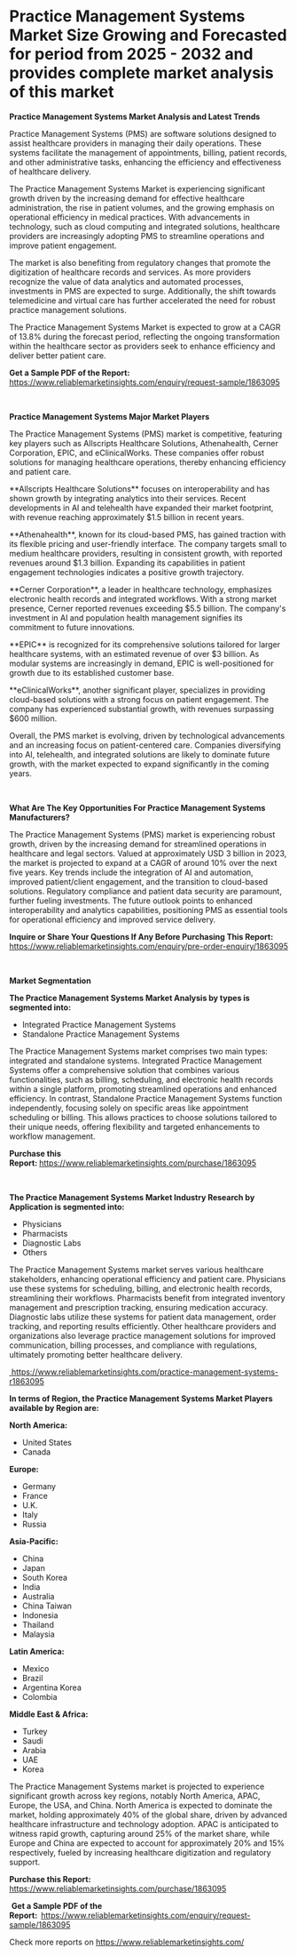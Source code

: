 <p><h1>Practice Management Systems Market Size Growing and Forecasted for period from 2025 - 2032 and provides complete market analysis of this market</h1></p><p><strong>Practice Management Systems Market Analysis and Latest Trends</strong></p>
<p><p>Practice Management Systems (PMS) are software solutions designed to assist healthcare providers in managing their daily operations. These systems facilitate the management of appointments, billing, patient records, and other administrative tasks, enhancing the efficiency and effectiveness of healthcare delivery.</p><p>The Practice Management Systems Market is experiencing significant growth driven by the increasing demand for effective healthcare administration, the rise in patient volumes, and the growing emphasis on operational efficiency in medical practices. With advancements in technology, such as cloud computing and integrated solutions, healthcare providers are increasingly adopting PMS to streamline operations and improve patient engagement.</p><p>The market is also benefiting from regulatory changes that promote the digitization of healthcare records and services. As more providers recognize the value of data analytics and automated processes, investments in PMS are expected to surge. Additionally, the shift towards telemedicine and virtual care has further accelerated the need for robust practice management solutions.</p><p>The Practice Management Systems Market is expected to grow at a CAGR of 13.8% during the forecast period, reflecting the ongoing transformation within the healthcare sector as providers seek to enhance efficiency and deliver better patient care.</p></p>
<p><strong>Get a Sample PDF of the Report:&nbsp;</strong> <a href="https://www.reliablemarketinsights.com/enquiry/request-sample/1863095?utm_campaign=1937&utm_medium=2&utm_source=Github&utm_content=ia&utm_term=10012025&utm_id=practice-management-systems">https://www.reliablemarketinsights.com/enquiry/request-sample/1863095</a></p>
<p>&nbsp;</p>
<p><strong>Practice Management Systems Major Market Players</strong></p>
<p><p>The Practice Management Systems (PMS) market is competitive, featuring key players such as Allscripts Healthcare Solutions, Athenahealth, Cerner Corporation, EPIC, and eClinicalWorks. These companies offer robust solutions for managing healthcare operations, thereby enhancing efficiency and patient care.</p><p>**Allscripts Healthcare Solutions** focuses on interoperability and has shown growth by integrating analytics into their services. Recent developments in AI and telehealth have expanded their market footprint, with revenue reaching approximately $1.5 billion in recent years.</p><p>**Athenahealth**, known for its cloud-based PMS, has gained traction with its flexible pricing and user-friendly interface. The company targets small to medium healthcare providers, resulting in consistent growth, with reported revenues around $1.3 billion. Expanding its capabilities in patient engagement technologies indicates a positive growth trajectory.</p><p>**Cerner Corporation**, a leader in healthcare technology, emphasizes electronic health records and integrated workflows. With a strong market presence, Cerner reported revenues exceeding $5.5 billion. The company's investment in AI and population health management signifies its commitment to future innovations.</p><p>**EPIC** is recognized for its comprehensive solutions tailored for larger healthcare systems, with an estimated revenue of over $3 billion. As modular systems are increasingly in demand, EPIC is well-positioned for growth due to its established customer base.</p><p>**eClinicalWorks**, another significant player, specializes in providing cloud-based solutions with a strong focus on patient engagement. The company has experienced substantial growth, with revenues surpassing $600 million.</p><p>Overall, the PMS market is evolving, driven by technological advancements and an increasing focus on patient-centered care. Companies diversifying into AI, telehealth, and integrated solutions are likely to dominate future growth, with the market expected to expand significantly in the coming years.</p></p>
<p>&nbsp;</p>
<p><strong>What Are The Key Opportunities For Practice Management Systems Manufacturers?</strong></p>
<p><p>The Practice Management Systems (PMS) market is experiencing robust growth, driven by the increasing demand for streamlined operations in healthcare and legal sectors. Valued at approximately USD 3 billion in 2023, the market is projected to expand at a CAGR of around 10% over the next five years. Key trends include the integration of AI and automation, improved patient/client engagement, and the transition to cloud-based solutions. Regulatory compliance and patient data security are paramount, further fueling investments. The future outlook points to enhanced interoperability and analytics capabilities, positioning PMS as essential tools for operational efficiency and improved service delivery.</p></p>
<p><strong>Inquire or Share Your Questions If Any Before Purchasing This Report:</strong> <a href="https://www.reliablemarketinsights.com/enquiry/pre-order-enquiry/1863095?utm_campaign=1937&utm_medium=2&utm_source=Github&utm_content=ia&utm_term=10012025&utm_id=practice-management-systems">https://www.reliablemarketinsights.com/enquiry/pre-order-enquiry/1863095</a></p>
<p>&nbsp;</p>
<p><strong>Market Segmentation</strong></p>
<p><strong>The Practice Management Systems Market Analysis by types is segmented into:</strong></p>
<p><ul><li>Integrated Practice Management Systems</li><li>Standalone Practice Management Systems</li></ul></p>
<p><p>The Practice Management Systems market comprises two main types: integrated and standalone systems. Integrated Practice Management Systems offer a comprehensive solution that combines various functionalities, such as billing, scheduling, and electronic health records within a single platform, promoting streamlined operations and enhanced efficiency. In contrast, Standalone Practice Management Systems function independently, focusing solely on specific areas like appointment scheduling or billing. This allows practices to choose solutions tailored to their unique needs, offering flexibility and targeted enhancements to workflow management.</p></p>
<p><strong>Purchase this Report:&nbsp;</strong><a href="https://www.reliablemarketinsights.com/purchase/1863095?utm_campaign=1937&utm_medium=2&utm_source=Github&utm_content=ia&utm_term=10012025&utm_id=practice-management-systems">https://www.reliablemarketinsights.com/purchase/1863095</a></p>
<p>&nbsp;</p>
<p><strong>The Practice Management Systems Market Industry Research by Application is segmented into:</strong></p>
<p><ul><li>Physicians</li><li>Pharmacists</li><li>Diagnostic Labs</li><li>Others</li></ul></p>
<p><p>The Practice Management Systems market serves various healthcare stakeholders, enhancing operational efficiency and patient care. Physicians use these systems for scheduling, billing, and electronic health records, streamlining their workflows. Pharmacists benefit from integrated inventory management and prescription tracking, ensuring medication accuracy. Diagnostic labs utilize these systems for patient data management, order tracking, and reporting results efficiently. Other healthcare providers and organizations also leverage practice management solutions for improved communication, billing processes, and compliance with regulations, ultimately promoting better healthcare delivery.</p></p>
<p><a href="https://www.reliablemarketinsights.com/practice-management-systems-r1863095?utm_campaign=1937&utm_medium=2&utm_source=Github&utm_content=ia&utm_term=10012025&utm_id=practice-management-systems">&nbsp;https://www.reliablemarketinsights.com/practice-management-systems-r1863095</a></p>
<p><strong>In terms of Region, the Practice Management Systems Market Players available by Region are:</strong></p>
<p>
    <p> <strong> North America: </strong>
        <ul>
            <li>United States</li>
            <li>Canada</li>
        </ul>
        </p> 
    <p> <strong> Europe: </strong>
        <ul>
            <li>Germany</li>
            <li>France</li>
            <li>U.K.</li>
            <li>Italy</li>
            <li>Russia</li>
        </ul>
        </p> 
    <p> <strong> Asia-Pacific: </strong>
        <ul>
            <li>China</li>
            <li>Japan</li>
            <li>South Korea</li>
            <li>India</li>
            <li>Australia</li>
            <li>China Taiwan</li>
            <li>Indonesia</li>
            <li>Thailand</li>
            <li>Malaysia</li>
        </ul>
        </p> 
    <p> <strong> Latin America: </strong>
        <ul>
            <li>Mexico</li>
            <li>Brazil</li>
            <li>Argentina Korea</li>
            <li>Colombia</li>
        </ul>
        </p> 
    <p> <strong> Middle East & Africa: </strong>
        <ul>
            <li>Turkey</li>
            <li>Saudi</li>
            <li>Arabia</li>
            <li>UAE</li>
            <li>Korea</li>
        </ul>
    </p>
    </p>
<p><p>The Practice Management Systems market is projected to experience significant growth across key regions, notably North America, APAC, Europe, the USA, and China. North America is expected to dominate the market, holding approximately 40% of the global share, driven by advanced healthcare infrastructure and technology adoption. APAC is anticipated to witness rapid growth, capturing around 25% of the market share, while Europe and China are expected to account for approximately 20% and 15% respectively, fueled by increasing healthcare digitization and regulatory support.</p></p>
<p><strong>Purchase this Report: </strong><a href="https://www.reliablemarketinsights.com/purchase/1863095?utm_campaign=1937&utm_medium=2&utm_source=Github&utm_content=ia&utm_term=10012025&utm_id=practice-management-systems">https://www.reliablemarketinsights.com/purchase/1863095</a></p>
<p>&nbsp;<strong>Get a Sample PDF of the Report:&nbsp;&nbsp;</strong><a href="https://www.reliablemarketinsights.com/enquiry/request-sample/1863095?utm_campaign=1937&utm_medium=2&utm_source=Github&utm_content=ia&utm_term=10012025&utm_id=practice-management-systems">https://www.reliablemarketinsights.com/enquiry/request-sample/1863095</a></p>
<p><strong></strong></p>
<p>Check more reports on <a href="https://www.reliablemarketinsights.com/?utm_campaign=1937&utm_medium=2&utm_source=Github&utm_content=ia&utm_term=10012025&utm_id=practice-management-systems">https://www.reliablemarketinsights.com/</a></p>